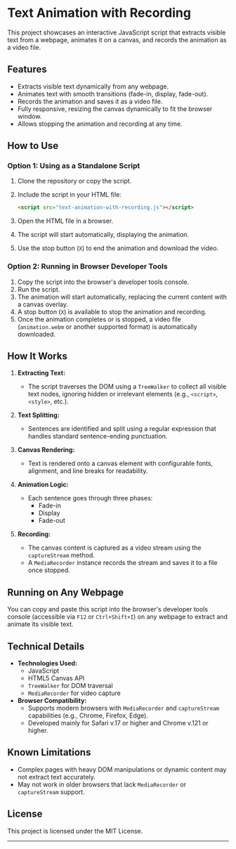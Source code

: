# Text Animation with Recording

This project showcases an interactive JavaScript script that extracts visible text from a webpage, animates it on a canvas, and records the animation as a video file.

## Features

- Extracts visible text dynamically from any webpage.
- Animates text with smooth transitions (fade-in, display, fade-out).
- Records the animation and saves it as a video file.
- Fully responsive, resizing the canvas dynamically to fit the browser window.
- Allows stopping the animation and recording at any time.

## How to Use

### Option 1: Using as a Standalone Script

1. Clone the repository or copy the script.
2. Include the script in your HTML file:

   ```html
   <script src="text-animation-with-recording.js"></script>
   ```

3. Open the HTML file in a browser.
4. The script will start automatically, displaying the animation.
5. Use the stop button (`X`) to end the animation and download the video.

### Option 2: Running in Browser Developer Tools

1. Copy the script into the browser's developer tools console.
2. Run the script.
3. The animation will start automatically, replacing the current content with a canvas overlay.
4. A stop button (`X`) is available to stop the animation and recording.
5. Once the animation completes or is stopped, a video file (`animation.webm` or another supported format) is automatically downloaded.

## How It Works

1. **Extracting Text:**

   - The script traverses the DOM using a `TreeWalker` to collect all visible text nodes, ignoring hidden or irrelevant elements (e.g., `<script>`, `<style>`, etc.).

2. **Text Splitting:**

   - Sentences are identified and split using a regular expression that handles standard sentence-ending punctuation.

3. **Canvas Rendering:**

   - Text is rendered onto a canvas element with configurable fonts, alignment, and line breaks for readability.

4. **Animation Logic:**

   - Each sentence goes through three phases:
     - Fade-in
     - Display
     - Fade-out

5. **Recording:**
   - The canvas content is captured as a video stream using the `captureStream` method.
   - A `MediaRecorder` instance records the stream and saves it to a file once stopped.

## Running on Any Webpage

You can copy and paste this script into the browser's developer tools console (accessible via `F12` or `Ctrl+Shift+I`) on any webpage to extract and animate its visible text.

## Technical Details

- **Technologies Used:**
  - JavaScript
  - HTML5 Canvas API
  - `TreeWalker` for DOM traversal
  - `MediaRecorder` for video capture
- **Browser Compatibility:**
  - Supports modern browsers with `MediaRecorder` and `captureStream` capabilities (e.g., Chrome, Firefox, Edge).
  - Developed mainly for Safari v.17 or higher and Chrome v.121 or higher.

## Known Limitations

- Complex pages with heavy DOM manipulations or dynamic content may not extract text accurately.
- May not work in older browsers that lack `MediaRecorder` or `captureStream` support.

## License

This project is licensed under the MIT License.

---
